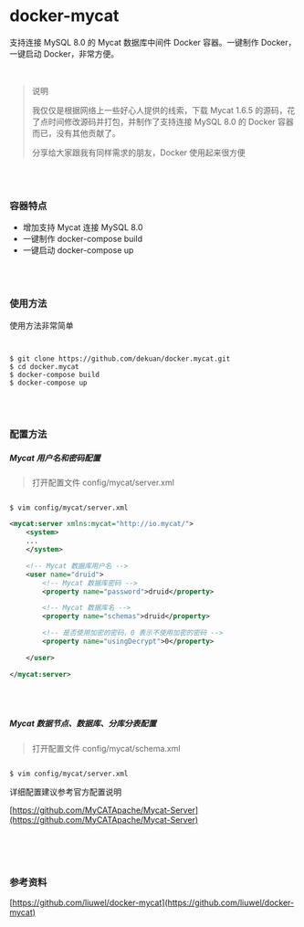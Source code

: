 # docker-mycat

支持连接 MySQL 8.0 的 Mycat 数据库中间件 Docker 容器。一键制作 Docker，一键启动 Docker，非常方便。

<br />


> 说明
>
> 我仅仅是根据网络上一些好心人提供的线索，下载 Mycat 1.6.5 的源码，花了点时间修改源码并打包，并制作了支持连接 MySQL 8.0 的 Docker 容器而已，没有其他贡献了。
>
> 分享给大家跟我有同样需求的朋友，Docker 使用起来很方便


<br />
<br />


### 容器特点

* 增加支持 Mycat 连接 MySQL 8.0
* 一键制作 docker-compose build
* 一键启动 docker-compose up


<br />
<br />


### 使用方法

使用方法非常简单

~~~


$ git clone https://github.com/dekuan/docker.mycat.git
$ cd docker.mycat
$ docker-compose build
$ docker-compose up

~~~

<br />
<br />


### 配置方法

##### Mycat 用户名和密码配置

> 打开配置文件 config/mycat/server.xml

~~~

$ vim config/mycat/server.xml
~~~

~~~ xml
<mycat:server xmlns:mycat="http://io.mycat/">
    <system>
    ...
    </system>

    <!-- Mycat 数据库用户名 -->
    <user name="druid">
        <!-- Mycat 数据库密码 -->
        <property name="password">druid</property>

        <!-- Mycat 数据库名 -->
        <property name="schemas">druid</property>

        <!-- 是否使用加密的密码，0 表示不使用加密的密码 -->
        <property name="usingDecrypt">0</property>

    </user>

</mycat:server>
~~~


<br />
<br />


##### Mycat 数据节点、数据库、分库分表配置

> 打开配置文件 config/mycat/schema.xml

~~~

$ vim config/mycat/server.xml
~~~

详细配置建议参考官方配置说明

[https://github.com/MyCATApache/Mycat-Server](https://github.com/MyCATApache/Mycat-Server)



<br />
<br />
<br />


### 参考资料

[https://github.com/liuwel/docker-mycat](https://github.com/liuwel/docker-mycat)


